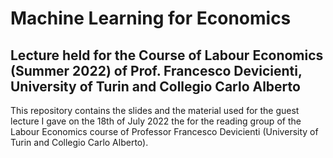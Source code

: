 # Machine Learning for Economics 
## Lecture held for the Course of Labour Economics (Summer 2022) of Prof. Francesco Devicienti, University of Turin and Collegio Carlo Alberto

This repository contains the slides and the material used for the guest lecture I gave on the 18th of July 2022 the  for the reading group of the Labour Economics course of Professor Francesco Devicienti (University of Turin and Collegio Carlo Alberto).

